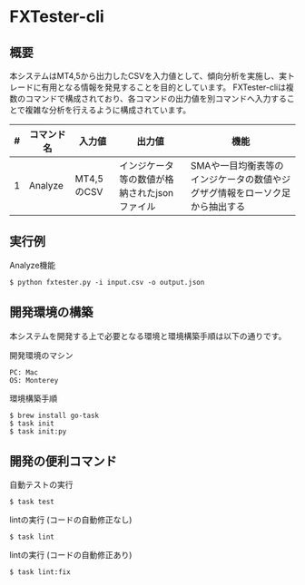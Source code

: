 # FXTester-cli

## 概要

本システムはMT4,5から出力したCSVを入力値として、傾向分析を実施し、実トレードに有用となる情報を発見することを目的としています。
FXTester-cliは複数のコマンドで構成されており、各コマンドの出力値を別コマンドへ入力することで複雑な分析を行えるように構成されています。

|# | コマンド名 | 入力値 | 出力値 | 機能 |
|-|-|-|-|-|
|1|Analyze|MT4,5のCSV|インジケータ等の数値が格納されたjsonファイル| SMAや一目均衡表等のインジケータの数値やジグザグ情報をローソク足から抽出する |

## 実行例

Analyze機能
```
$ python fxtester.py -i input.csv -o output.json
```

## 開発環境の構築

本システムを開発する上で必要となる環境と環境構築手順は以下の通りです。

開発環境のマシン
```
PC: Mac
OS: Monterey
```

環境構築手順
```
$ brew install go-task
$ task init
$ task init:py
```

## 開発の便利コマンド

自動テストの実行
```
$ task test
```

lintの実行 (コードの自動修正なし)
```
$ task lint
```

lintの実行 (コードの自動修正あり)
```
$ task lint:fix
```